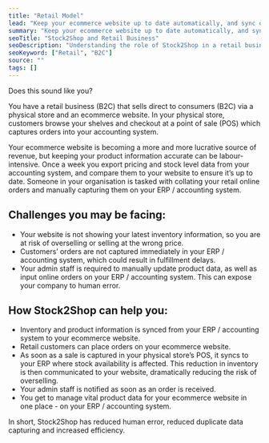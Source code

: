 ```yaml
---
title: "Retail Model"
lead: "Keep your ecommerce website up to date automatically, and sync orders into your accounting system."
summary: "Keep your ecommerce website up to date automatically, and sync orders into your accounting system."
seoTitle: "Stock2Shop and Retail Business"
seoDescription: "Understanding the role of Stock2Shop in a retail business model"
seoKeyword: ["Retail", "B2C"]
source: ""
tags: []
---
```


Does this sound like you?

You have a retail business (B2C) that sells direct to consumers (B2C) via a physical store and an ecommerce website. In your physical store, customers browse your shelves and checkout at a point of sale (POS) which captures orders into your accounting system.

Your ecommerce website is becoming a more and more lucrative source of revenue, but keeping your product information accurate can be labour-intensive. Once a week you export pricing and stock level data from your accounting system, and compare them to your website to ensure it’s up to date. Someone in your organisation is tasked with collating your retail online orders and manually capturing them on your ERP / accounting system.

## Challenges you may be facing:
- Your website is not showing your latest inventory information, so you are at risk of overselling or selling at the wrong price.
- Customers’ orders are not captured immediately in your ERP / accounting system, which could result in fulfillment delays.
- Your admin staff is required to manually update product data, as well as input online orders on your ERP / accounting system. This can expose your company to human error.

## How Stock2Shop can help you:
- Inventory and product information is synced from your ERP / accounting system to your ecommerce website.
- Retail customers can place orders on your ecommerce website.
- As soon as a sale is captured in your physical store’s POS, it syncs to your ERP where stock availability is affected. This reduction in inventory is then communicated to your website, dramatically reducing the risk of overselling.
- Your admin staff is notified as soon as an order is received.
- You get to manage vital product data for your ecommerce website in one place - on your ERP / accounting system.

In short, Stock2Shop has reduced human error, reduced duplicate data capturing and increased efficiency.
